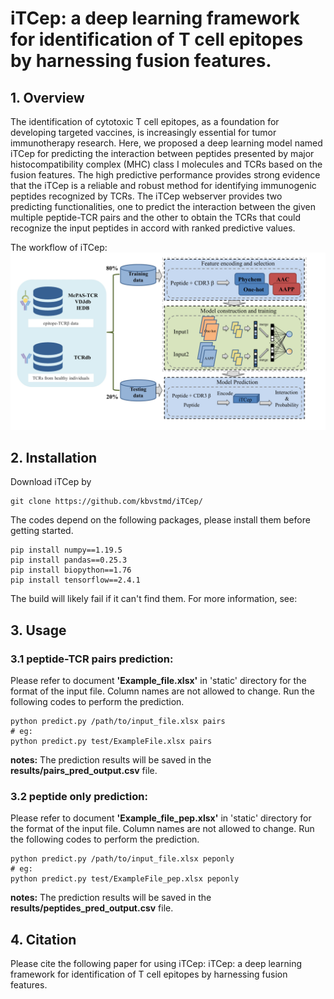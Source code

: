 # iTCep: a deep learning framework for identification of T cell epitopes by harnessing fusion features.


## 1. Overview
The identification of cytotoxic T cell epitopes, as a foundation for developing targeted vaccines, 
is increasingly essential for tumor immunotherapy research. Here, we proposed a deep learning model 
named iTCep for predicting the interaction between peptides presented by major histocompatibility 
complex (MHC) class I molecules and TCRs based on the fusion features. The high predictive performance 
provides strong evidence that the iTCep is a reliable and robust method for identifying immunogenic 
peptides recognized by TCRs.
The iTCep webserver provides two predicting functionalities, one to predict the interaction between
the given multiple peptide-TCR pairs and the other to obtain the TCRs that could recognize the input 
peptides in accord with ranked predictive values.

The workflow of iTCep:
![](static/workflow.jpg)
## 2. Installation
Download iTCep by
```
git clone https://github.com/kbvstmd/iTCep/
```
The codes depend on the following packages, please install them before getting started.
```
pip install numpy==1.19.5
pip install pandas==0.25.3
pip install biopython==1.76
pip install tensorflow==2.4.1
``` 
The build will likely fail if it can't find them. For more information, see:

## 3. Usage
### 3.1 peptide-TCR pairs prediction:
Please refer to document **'Example_file.xlsx'** in 'static' directory for the format of the input file. Column names are not allowed to change.
Run the following codes to perform the prediction.
```
python predict.py /path/to/input_file.xlsx pairs
# eg:
python predict.py test/ExampleFile.xlsx pairs
```
**notes:** 
The prediction results will be saved in the **results/pairs_pred_output.csv** file.

### 3.2 peptide only prediction:
Please refer to document **'Example_file_pep.xlsx'** in 'static' directory for the format of the input file. Column names are not allowed to change.
Run the following codes to perform the prediction.
```
python predict.py /path/to/input_file.xlsx peponly
# eg:
python predict.py test/ExampleFile_pep.xlsx peponly
```
**notes:** 
The prediction results will be saved in the **results/peptides_pred_output.csv** file.
## 4. Citation
Please cite the following paper for using iTCep:
iTCep: a deep learning framework for identification of T cell epitopes by harnessing fusion features.